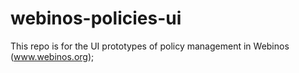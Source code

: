 webinos-policies-ui
===================

This repo is for the UI prototypes of policy management in Webinos (www.webinos.org);